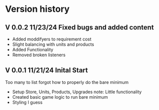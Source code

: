 # Version history

## V 0.0.2 11/23/24 Fixed bugs and added content
- Added moddifyers to requirement cost
- Slight balancing with units and products
- Added Functionality
- Removed broken listeners

## V 0.0.1 11/21/24 Inital Start
Too many to list forgot how to properly do the bare minimum
- Setup Store, Units, Products, Upgrades note: Little functionality
- Created basic game logic to run bare minimum
- Styling I guess